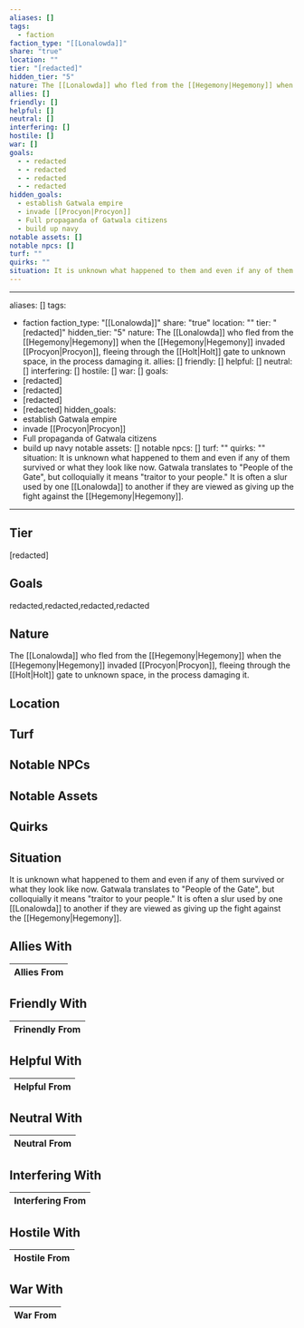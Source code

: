 ```yaml
---
aliases: []
tags:
  - faction
faction_type: "[[Lonalowda]]"
share: "true"
location: ""
tier: "[redacted]"
hidden_tier: "5"
nature: The [[Lonalowda]] who fled from the [[Hegemony|Hegemony]] when the [[Hegemony|Hegemony]] invaded [[Procyon|Procyon]], fleeing through the [[Holt|Holt]] gate to unknown space, in the process damaging it.
allies: []
friendly: []
helpful: []
neutral: []
interfering: []
hostile: []
war: []
goals:
  - - redacted
  - - redacted
  - - redacted
  - - redacted
hidden_goals:
  - establish Gatwala empire
  - invade [[Procyon|Procyon]]
  - Full propaganda of Gatwala citizens
  - build up navy
notable assets: []
notable npcs: []
turf: ""
quirks: ""
situation: It is unknown what happened to them and even if any of them survived or what they look like now. Gatwala translates to "People of the Gate", but colloquially it means "traitor to your people." It is often a slur used by one [[Lonalowda]] to another if they are viewed as giving up the fight against the [[Hegemony|Hegemony]].
---
```

---
aliases: []
tags:
  - faction
faction_type: "[[Lonalowda]]"
share: "true"
location: ""
tier: "[redacted]"
hidden_tier: "5"
nature: The [[Lonalowda]] who fled from the [[Hegemony|Hegemony]] when the [[Hegemony|Hegemony]] invaded [[Procyon|Procyon]], fleeing through the [[Holt|Holt]] gate to unknown space, in the process damaging it. 
allies: []
friendly: []
helpful: []
neutral: []
interfering: []
hostile: []
war: []
goals: 
  - [redacted]
  - [redacted]
  - [redacted]
  - [redacted]
hidden_goals:
  - establish Gatwala empire
  - invade [[Procyon|Procyon]] 
  - Full propaganda of Gatwala citizens
  - build up navy
notable assets: []
notable npcs: []
turf: ""
quirks: ""
situation: It is unknown what happened to them and even if any of them survived or what they look like now. Gatwala translates to "People of the Gate", but colloquially it means "traitor to your people." It is often a slur used by one [[Lonalowda]] to another if they are viewed as giving up the fight against the [[Hegemony|Hegemony]].
---


## Tier

[redacted]

## Goals

redacted,redacted,redacted,redacted

## Nature

The [[Lonalowda]] who fled from the [[Hegemony|Hegemony]] when the [[Hegemony|Hegemony]] invaded [[Procyon|Procyon]], fleeing through the [[Holt|Holt]] gate to unknown space, in the process damaging it.

## Location



## Turf



## Notable NPCs



## Notable Assets



## Quirks



## Situation

It is unknown what happened to them and even if any of them survived or what they look like now. Gatwala translates to "People of the Gate", but colloquially it means "traitor to your people." It is often a slur used by one [[Lonalowda]] to another if they are viewed as giving up the fight against the [[Hegemony|Hegemony]].

## Allies With



| Allies From |
| ----------- |


## Friendly With



| Frinendly From |
| -------------- |


## Helpful With



| Helpful From |
| ------------ |


## Neutral With




| Neutral From |
| ------------ |



## Interfering With




| Interfering From |
| ---------------- |



## Hostile With




| Hostile From |
| ------------ |



## War With



| War From |
| -------- |

